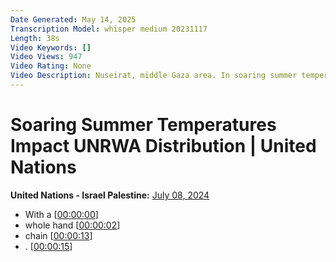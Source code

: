 ```yaml
---
Date Generated: May 14, 2025
Transcription Model: whisper medium 20231117
Length: 38s
Video Keywords: []
Video Views: 947
Video Rating: None
Video Description: Nuseirat, middle Gaza area. In soaring summer temperatures, children have to wait in long queues to access water. Over the past 8 months, approximately 67% of water, sanitation facilities & infrastructure have been destroyed or damaged. UNRWA continues to provide deliver critical water, but it is becoming almost impossible to provide any kind of response due to the Israeli imposed siege, lack of fuel, lack of aid supplies, lack of safety and now further displacement orders that once again impact our ability to distribute aid.
---
```


# Soaring Summer Temperatures Impact UNRWA Distribution | United Nations
**United Nations - Israel Palestine:** [July 08, 2024](https://www.youtube.com/watch?v=5EFR01sfMuA)
*  With a [[00:00:00](https://www.youtube.com/watch?v=5EFR01sfMuA&t=0.0s)]
*  whole hand [[00:00:02](https://www.youtube.com/watch?v=5EFR01sfMuA&t=2.88s)]
*  chain [[00:00:13](https://www.youtube.com/watch?v=5EFR01sfMuA&t=13.76s)]
*  . [[00:00:15](https://www.youtube.com/watch?v=5EFR01sfMuA&t=15.74s)]
